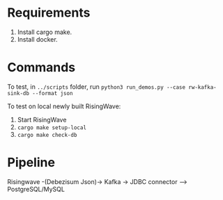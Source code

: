 # Requirements

1. Install cargo make.
2. Install docker.

# Commands

To test, in `../scripts` folder, run `python3 run_demos.py --case rw-kafka-sink-db --format json`

To test on local newly built RisingWave:
1. Start RisingWave
2. `cargo make setup-local`
3. `cargo make check-db`

# Pipeline

Risingwave -(Debezisum Json)-> Kafka -> JDBC connector --> PostgreSQL/MySQL
